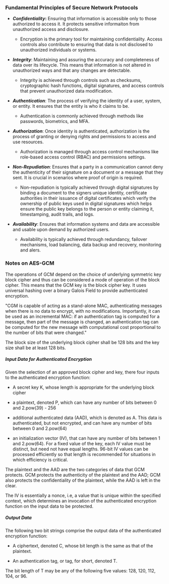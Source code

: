 ### Fundamental Principles of Secure Network Protocols

* ***Confidentiality*:** Ensuring that information is accessible only to those authorized to access it. It protects sensitive informaiton from unauthorized access and disclosure.
  
  * Encryption is the primary tool for maintaining confidentiality. Access controls also contribute to ensuring that data is not disclosed to unauthorized individuals or systems. 

* ***Integrity***: Maintaining and assuring the accuracy and completeness of data over its lifecycle. This means that information is not altered in unauthorized ways and that any changes are detectable. 
  
  * Integrity is achieved through controls such as checksums, cryptographic hash functions, digital signatures, and access controls that prevent unauthorized data modification. 

* ***Authentication***: The process of verifying the identity of a user, system, or entity. It ensures that the entity is who it claims to be.
  
  * Authentication is commonly achieved through methods like passwords, biometrics, and MFA. 

* ***Authorization***: Once identity is authenticated, authorization is the process of granting or denying rights and permissions to access and use resources.
  
  * Authorization is managed through access control mechanisms like role-based access control (RBAC) and permissions settings. 

* ***Non-Repudiation***: Ensures that a party in a communication cannot deny the authenticity of their signature on a document or a message that they sent. It is crucial in scenarios where proof of origin is required. 
  
  * Non-repudiation is typically achieved through digital signatures by binding a document to the signers unique identity, certificate authorities in their issuance of digital certificates which verify the ownership of public keys used in digital signatures which helps ensure the public key belongs to the person or entity claiming it, timestamping, audit trails, and logs. 

* ***Availability***: Ensures that information systems and data are accessible and usable upon demand by authorized users. 
  
  * Availability is typically achieved through redundancy, failover mechanisms, load balancing, data backup and recovery, monitoring and alers. 

### Notes on AES-GCM

The operations of GCM depend on the choice of underlying symmetric key block cipher and thus can be considered a mode of operation of the block cipher. This means that the GCM key is the block cipher key. It uses universal hashing over a binary Galois Field to provide authenticated encryption. 



"CGM is capable of acting as a stand-alone MAC, authenticating messages when there is no data to encrypt, with no modifications. Importantly, it can be used as an incremental MAC: if an authentication tag is computed for a message, then part of the message is changed, an authentication tag can be computed for the new message with computational cost proportional to the number of bits that were changed."



The block size of the underlying block cipher shall be 128 bits and the key size shall be at least 128 bits. 

##### Input Data for Authenticated Encryption

Given the selection of an approved block cipher and key, there four inputs to the authenticated encryption function:

* A secret key K, whose length is appropriate for the underlying block cipher

* a plaintext, denoted P, which can have any number of bits between 0 and 2.pow(39) - 256

* additional authenticated data (AAD), which is denoted as A. This data is authenticated, but not encrypted, and can have any number of bits between 0 and 2.pow(64)

* an initialization vector (IV), that can have any number of bits between 1 and 2.pow(64). For a fixed value of the key, each IV value must be distinct, but need not have equal lengths. 96-bit IV values can be processed efficiently so that length is recommended for situations in which efficiency is critical.

The plaintext and the AAD are the two categories of data that GCM protects. GCM protects the authenticity of the plaintext and the AAD; GCM also protects the confidentiality of the plaintext, while the AAD is left in the clear. 

The IV is essentially a nonce, i.e, a value that is unique within the specified context, which determines an invocation of the authenticated encryption function on the input data to be protected. 



##### Output Data

The following two bit strings comprise the output data of the authenticated encryption function:

* A ciphertext, denoted C, whose bit length is the same as that of the plaintext.

* An authentication tag, or tag, for short, denoted T.

The bit length of T may be any of the following five values: 128, 120, 112, 104, or 96.
